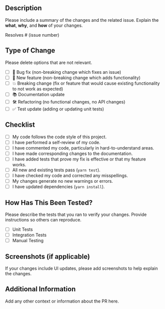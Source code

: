 ## Description

Please include a summary of the changes and the related issue. Explain the **what**, **why**, and **how** of your changes.

Resolves # (issue number)

## Type of Change

Please delete options that are not relevant.

- [ ] 🐞 Bug fix (non-breaking change which fixes an issue)
- [ ] 🚀 New feature (non-breaking change which adds functionality)
- [ ] 💥 Breaking change (fix or feature that would cause existing functionality to not work as expected)
- [ ] 📚 Documentation update
- [ ] 🛠 Refactoring (no functional changes, no API changes)
- [ ] ✅ Test update (adding or updating unit tests)

## Checklist

- [ ] My code follows the code style of this project.
- [ ] I have performed a self-review of my code.
- [ ] I have commented my code, particularly in hard-to-understand areas.
- [ ] I have made corresponding changes to the documentation.
- [ ] I have added tests that prove my fix is effective or that my feature works.
- [ ] All new and existing tests pass (`yarn test`).
- [ ] I have checked my code and corrected any misspellings.
- [ ] My changes generate no new warnings or errors.
- [ ] I have updated dependencies (`yarn install`).

## How Has This Been Tested?

Please describe the tests that you ran to verify your changes. Provide instructions so others can reproduce.

- [ ] Unit Tests
- [ ] Integration Tests
- [ ] Manual Testing

## Screenshots (if applicable)

If your changes include UI updates, please add screenshots to help explain the changes.

## Additional Information

Add any other context or information about the PR here.
